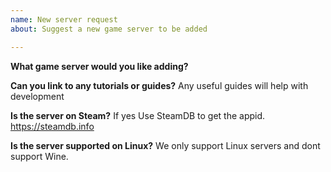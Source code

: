 ```yaml
---
name: New server request
about: Suggest a new game server to be added

---
```


**What game server would you like adding?**

**Can you link to any tutorials or guides?**
Any useful guides will help with development

**Is the server on Steam?**
If yes Use SteamDB to get the appid. https://steamdb.info

**Is the server supported on Linux?**
We only support Linux servers and dont support Wine.
